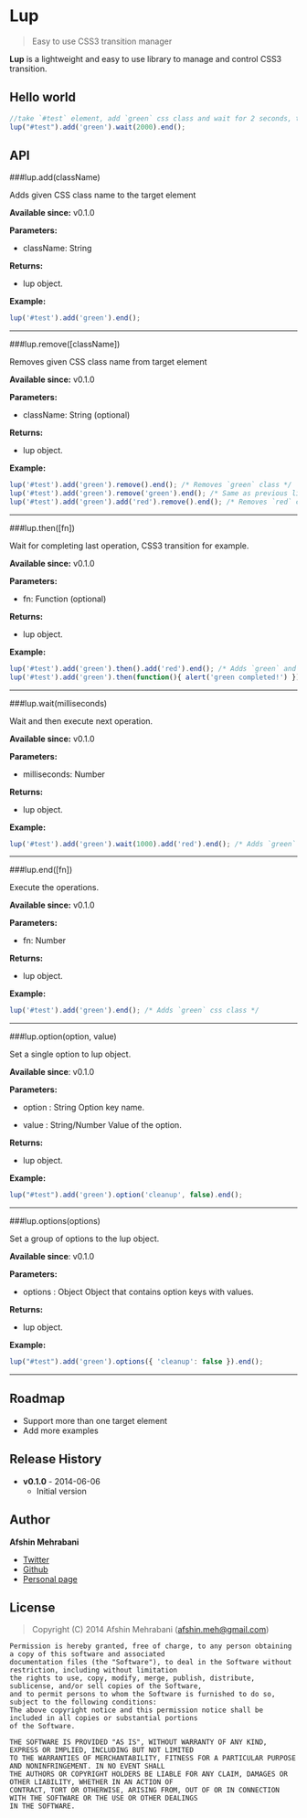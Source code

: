 Lup
===

> Easy to use CSS3 transition manager

**Lup** is a lightweight and easy to use library to manage and control CSS3 transition. 

## Hello world

```javascript
//take `#test` element, add `green` css class and wait for 2 seconds, then remove all css classes
lup("#test").add('green').wait(2000).end();
``` 

## API

###lup.add(className)

Adds given CSS class name to the target element

**Available since:** v0.1.0

**Parameters:**
 - className: String

**Returns:**
 - lup object.

**Example:**
```javascript
lup('#test').add('green').end();
```

-----

###lup.remove([className])

Removes given CSS class name from target element 

**Available since:** v0.1.0

**Parameters:**
 - className: String (optional)

**Returns:**
 - lup object.

**Example:**
```javascript
lup('#test').add('green').remove().end(); /* Removes `green` class */
lup('#test').add('green').remove('green').end(); /* Same as previous line, removes `green` class */
lup('#test').add('green').add('red').remove().end(); /* Removes `red` class */
```

-----

###lup.then([fn])

Wait for completing last operation, CSS3 transition for example.

**Available since:** v0.1.0

**Parameters:**
 - fn: Function (optional)

**Returns:**
 - lup object.

**Example:**
```javascript
lup('#test').add('green').then().add('red').end(); /* Adds `green` and then after completing `green` class transition, adds `red` class */
lup('#test').add('green').then(function(){ alert('green completed!') }).end(); /* Adds `green`, shows `alert` after completing transition*/
```

-----

###lup.wait(milliseconds)

Wait and then execute next operation.

**Available since:** v0.1.0

**Parameters:**
 - milliseconds: Number

**Returns:**
 - lup object.

**Example:**
```javascript
lup('#test').add('green').wait(1000).add('red').end(); /* Adds `green` and after one second adds `red` class */
```

-----

###lup.end([fn])

Execute the operations. 

**Available since:** v0.1.0

**Parameters:**
 - fn: Number

**Returns:**
 - lup object.

**Example:**
```javascript
lup('#test').add('green').end(); /* Adds `green` css class */
```

-----

###lup.option(option, value)

Set a single option to lup object.

**Available since**: v0.1.0

**Parameters:**
 - option : String
   Option key name.

 - value : String/Number
   Value of the option.

**Returns:**
 - lup object.

**Example:**
```javascript
lup("#test").add('green').option('cleanup', false).end();
````

----

###lup.options(options)

Set a group of options to the lup object.

**Available since**: v0.1.0

**Parameters:**
 - options : Object
   Object that contains option keys with values.

**Returns:**
 - lup object.

**Example:**
```javascript
lup("#test").add('green').options({ 'cleanup': false }).end();
````

----

## Roadmap
- Support more than one target element
- Add more examples

## Release History

 * **v0.1.0** - 2014-06-06
   - Initial version

## Author
**Afshin Mehrabani**

- [Twitter](https://twitter.com/afshinmeh)
- [Github](https://github.com/afshinm)
- [Personal page](http://afshinm.name/)

## License
> Copyright (C) 2014 Afshin Mehrabani (afshin.meh@gmail.com)

    Permission is hereby granted, free of charge, to any person obtaining a copy of this software and associated
    documentation files (the "Software"), to deal in the Software without restriction, including without limitation
    the rights to use, copy, modify, merge, publish, distribute, sublicense, and/or sell copies of the Software,
    and to permit persons to whom the Software is furnished to do so, subject to the following conditions:
    The above copyright notice and this permission notice shall be included in all copies or substantial portions
    of the Software.
    
    THE SOFTWARE IS PROVIDED "AS IS", WITHOUT WARRANTY OF ANY KIND, EXPRESS OR IMPLIED, INCLUDING BUT NOT LIMITED
    TO THE WARRANTIES OF MERCHANTABILITY, FITNESS FOR A PARTICULAR PURPOSE AND NONINFRINGEMENT. IN NO EVENT SHALL
    THE AUTHORS OR COPYRIGHT HOLDERS BE LIABLE FOR ANY CLAIM, DAMAGES OR OTHER LIABILITY, WHETHER IN AN ACTION OF
    CONTRACT, TORT OR OTHERWISE, ARISING FROM, OUT OF OR IN CONNECTION WITH THE SOFTWARE OR THE USE OR OTHER DEALINGS
    IN THE SOFTWARE.
